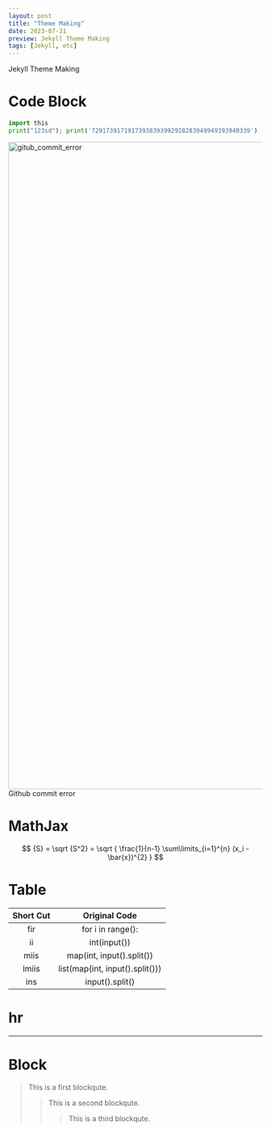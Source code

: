 ```yaml
---
layout: post
title: "Theme Making"
date: 2023-07-31
preview: Jekyll Theme Making
tags: [Jekyll, etc]
---
```


Jekyll Theme Making

# Code Block

```python
import this
print("123sd"); print('72917391719173938393992928283949949393949339')
```
<img width="1280" alt="gitub_commit_error" src="https://github.com/happydm09/B/assets/100419204/01799a96-0c51-4f54-a5b6-344ad0158e14">
<div class='img-text'>Github commit error</div>


# MathJax

$$
{S} = \sqrt {S^2} = \sqrt { \frac{1}{n-1} \sum\limits_{i=1}^{n} (x_i - \bar{x})^{2} }
$$

# Table

|Short Cut|Original Code|
|:---:|:---:|
|fir|for i in range():
|ii|int(input())
|miis|map(int, input().split())
|lmiis|list(map(int, input().split()))
|ins|input().split()

# hr

- - -

# Block

> This is a first blockqute.
>	> This is a second blockqute.
>	>	> This is a third blockqute.
